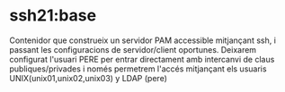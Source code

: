 # ssh21:base

Contenidor que construeix un servidor PAM accessible mitjançant ssh, i passant 
les configuracions de servidor/client oportunes. Deixarem configurat l'usuari PERE per entrar directament amb intercanvi de claus publiques/privades i només permetrem l'accés mitjançant els usuaris UNIX(unix01,unix02,unix03) y LDAP (pere)
